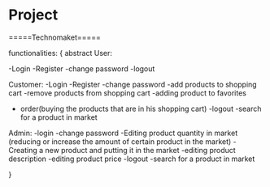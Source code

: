 # Project

=====Technomaket=====

functionalities:
{
abstract User:

-Login
-Register
-change password
-logout

Customer:
-Login
-Register
-change password
-add products to shopping cart
-remove products from shopping cart
-adding product to favorites
- order(buying the products that are in his shopping cart)
-logout
-search for a product in market

Admin:
-login
-change password
-Editing product quantity in market (reducing or increase the amount of certain product in the market)
-Creating a new product and putting it in the market
-editing product description
-editing product price
-logout
-search for a product in market


}




